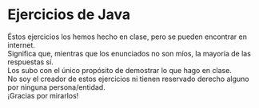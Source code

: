 # Ejercicios de Java</br>
Éstos ejercicios los hemos hecho en clase, pero se pueden encontrar en internet.</br>
Significa que, mientras que los enunciados no son míos, la mayoría de las respuestas sí.</br>
Los subo con el único propósito de demostrar lo que hago en clase.</br>
No soy el creador de estos ejercicios ni tienen reservado derecho alguno por ninguna persona/entidad.</br>
¡Gracias por mirarlos!

